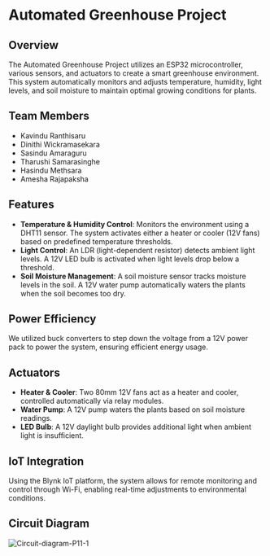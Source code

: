 # Automated Greenhouse Project

## Overview
The Automated Greenhouse Project utilizes an ESP32 microcontroller, various sensors, and actuators to create a smart greenhouse environment. This system automatically monitors and adjusts temperature, humidity, light levels, and soil moisture to maintain optimal growing conditions for plants.

## Team Members
- Kavindu Ranthisaru
- Dinithi Wickramasekara
- Sasindu Amaraguru
- Tharushi Samarasinghe
- Hasindu Methsara
- Amesha Rajapaksha

## Features
- **Temperature & Humidity Control**: Monitors the environment using a DHT11 sensor. The system activates either a heater or cooler (12V fans) based on predefined temperature thresholds.
- **Light Control**: An LDR (light-dependent resistor) detects ambient light levels. A 12V LED bulb is activated when light levels drop below a threshold.
- **Soil Moisture Management**: A soil moisture sensor tracks moisture levels in the soil. A 12V water pump automatically waters the plants when the soil becomes too dry.
  
## Power Efficiency
We utilized buck converters to step down the voltage from a 12V power pack to power the system, ensuring efficient energy usage.

## Actuators
- **Heater & Cooler**: Two 80mm 12V fans act as a heater and cooler, controlled automatically via relay modules.
- **Water Pump**: A 12V pump waters the plants based on soil moisture readings.
- **LED Bulb**: A 12V daylight bulb provides additional light when ambient light is insufficient.

## IoT Integration
Using the Blynk IoT platform, the system allows for remote monitoring and control through Wi-Fi, enabling real-time adjustments to environmental conditions.

## Circuit Diagram
<img src="https://i.ibb.co/kxkWgs7/Circuit-diagram-P11-1.jpg" alt="Circuit-diagram-P11-1" border="0" alt="Circuit-diagram-P11-1" />
